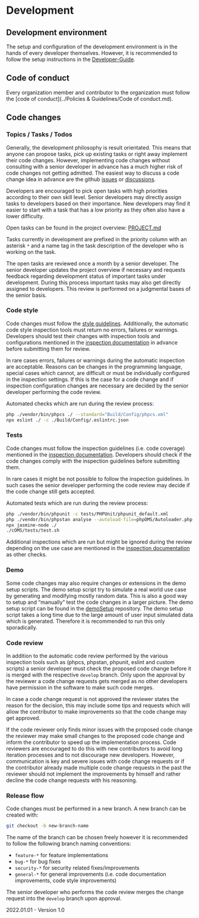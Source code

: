 # Development

## Development environment

The setup and configuration of the development environment is in the hands of every developer themselves. However, it is recommended to follow the setup instructions in the [Developer-Guide](https://github.com/Karaka-Management/Developer-Guide/blob/develop/general/setup.md).

## Code of conduct

Every organization member and contributor to the organization must follow the [code of conduct](../Policies & Guidelines/Code of conduct.md).

## Code changes

### Topics / Tasks / Todos

Generally, the development philosophy is result orientated. This means that anyone can propose tasks, pick up existing tasks or right away implement their code changes. However, implementing code changes without consulting with a senior developer in advance has a much higher risk of code changes not getting admitted. The easiest way to discuss a code change idea in advance are the github [issues](https://github.com/Karaka-Management/Karaka/issues) or [discussions](https://github.com/Karaka-Management/Karaka/discussions).

Developers  are encouraged to pick open tasks with high priorities according to their own skill level. Senior developers may  directly assign tasks to developers based on their importance. New  developers may find it easier to start with a task that has a low  priority as they often also have a lower difficulty.

Open tasks can be found in the project overview: [PROJECT.md](https://github.com/Karaka-Management/Docs/blob/master/Project/PROJECT.md) 

Tasks  currently in development are prefixed in the priority column with an  asterisk `*` and a name tag in the task description of the developer who is working on the task.

The open  tasks are reviewed once a month by a senior developer. The senior  developer updates the project overview if necessary and requests  feedback regarding development status of important tasks under development. During this process important tasks may also get  directly assigned to developers. This review is performed on a  judgmental bases of the senior basis.

### Code style

Code changes must follow the [style guidelines](https://github.com/Karaka-Management/Developer-Guide/tree/develop/standards). Additionally, the automatic code style inspection tools must return no  errors, failures or warnings. Developers should test their changes with  inspection tools and configurations mentioned in the [inspection documentation](https://github.com/Karaka-Management/Developer-Guide/blob/develop/quality/inspections.md) in advance before submitting them for review.

In rare  cases errors, failures or warnings during the automatic inspection are  acceptable. Reasons can be changes in the programming language, special  cases which cannot, are difficult or must be individually configured in the inspection settings. If this is the case for a code change and if inspection configuration changes are necessary are decided by the senior developer performing the code review. 

Automated checks which are run during the review process:

```sh
php ./vendor/bin/phpcs ./ --standard="Build/Config/phpcs.xml"
npx eslint ./ -c ./Build/Config/.eslintrc.json
```

### Tests

Code changes must follow the inspection guidelines (i.e. code coverage) mentioned in the [inspection documentation](https://github.com/Karaka-Management/Developer-Guide/blob/develop/quality/inspections.md). Developers should check if the code changes comply with the inspection guidelines before submitting them. 

In rare cases it might be not  possible to follow the inspection guidelines. In such cases the senior  developer performing the code review may decide if the code change still gets accepted.

Automated tests which are run during the review process:

```sh
php ./vendor/bin/phpunit -c tests/PHPUnit/phpunit_default.xml
php ./vendor/bin/phpstan analyse --autoload-file=phpOMS/Autoloader.php -l 9 -c Build/Config/phpstan.neon ./
npx jasmine-node ./
./cOMS/tests/test.sh
```

Additional inspections which are run but might be ignored during the review depending on the use case are mentioned in the [inspection documentation](https://github.com/Karaka-Management/Developer-Guide/blob/develop/quality/inspections.md) as other checks.

### Demo

Some code changes may also require changes or  extensions in the demo setup scripts. The demo setup script try to  simulate a real world use case by generating and modifying mostly random data. This is also a good way to setup and “manually” test the code changes in a larger picture. The  demo setup script can be found in the [demoSetup](https://github.com/Karaka-Management/demoSetup) repository. The demo setup script takes a long time due to the large amount of user input simulated data which is generated. Therefore it is  recommended to run this only sporadically.  

### Code review

In addition to the automatic code review performed by the various inspection tools such as (phpcs, phpstan, phpunit, eslint and custom scripts) a senior developer must check the proposed code change before it is merged with the respective `develop` branch. Only upon the approval by the reviewer a code change requests gets merged as no other developers have permission in the software to make such code merges. 

In case a code change request is not approved the reviewer states the reason for the decision, this may include some tips and requests which will allow the contributor to make improvements so that the code change may get approved.

If the code reviewer only finds minor issues with the proposed code change the reviewer may make small changes to the proposed code change and inform the contributor to speed up the implementation process. Code reviewers are encouraged to do this with new contributors to avoid long iteration processes and to not discourage new developers. However, communication is key and severe issues with code change requests or if the contributor already made multiple code change requests in the past the reviewer should not implement the improvements by himself and rather decline the code change requests with his reasoning.

### Release flow

Code changes must be performed in a new branch. A new branch can be created with:

```sh
git checkout -b new-branch-name
```

The name of the branch can be chosen freely however it is recommended to follow the following branch naming conventions:

* `feature-*` for feature implementations
* `bug-*` for bug fixes
* `security-*` for security related fixes/improvements
* `general-*` for general improvements (i.e. code documentation improvements, code style improvements)

The senior developer who performs the code review merges the change request into the `develop` branch upon approval.



2022.01.01 - Version 1.0
